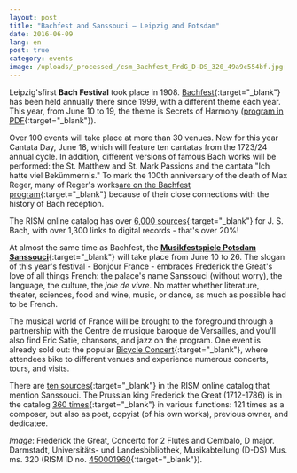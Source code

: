 ```yaml
---
layout: post
title: "Bachfest and Sanssouci – Leipzig and Potsdam"
date: 2016-06-09
lang: en
post: true
category: events
image: /uploads/_processed_/csm_Bachfest_FrdG_D-DS_320_49a9c554bf.jpg
---
```



Leipzig'sfirst **Bach Festival** took place in 1908. [Bachfest](http://www.bachfestleipzig.de/en/bachfest){:target="_blank"} has been held annually there since 1999, with a different theme each year. This year, from June 10 to 19, the theme is Secrets of Harmony ([program in PDF](http://www.bachfestleipzig.de/sites/default/files/files/Bachfest2016_Programm.pdf){:target="_blank"}).

Over 100 events will take place at more than 30 venues. New for this year Cantata Day, June 18, which will feature ten cantatas from the 1723/24 annual cycle. In addition, different versions of famous Bach works will be performed: the St. Matthew and St. Mark Passions and the cantata "Ich hatte viel Bekümmernis." To mark the 100th anniversary of the death of Max Reger, many of Reger's works[are on the Bachfest program](http://www.bachfestleipzig.de/en/bach-festival/works-max-reger-2016-bach-festival){:target="_blank"} because of their close connections with the history of Bach reception.

The RISM online catalog has over [6,000 sources](https://opac.rism.info/search?View=rism&author=11850553X){:target="_blank"} for J. S. Bach, with over 1,300 links to digital records - that's over 20%!

At almost the same time as Bachfest, the [**Musikfestspiele Potsdam Sanssouci**](http://www.musikfestspiele-potsdam.de/en.html){:target="_blank"} will take place from June 10 to 26. The slogan of this year's festival - Bonjour France - embraces Frederick the Great's love of all things French: the palace's name Sanssouci (without worry), the language, the culture, the _joie de vivre_. No matter whether literature, theater, sciences, food and wine, music, or dance, as much as possible had to be French.

The musical world of France will be brought to the foreground through a partnership with the Centre de musique baroque de Versailles, and you'll also find Eric Satie, chansons, and jazz on the program. One event is already sold out: the popular [Bicycle Concert](http://www.musikfestspiele-potsdam.de/en/programme-tickets/programme/event/fahrradkonzert.html){:target="_blank"}, where attendees bike to different venues and experience numerous concerts, tours, and visits.

There are [ten sources](https://opac.rism.info/search?View=rism&q=sanssouci){:target="_blank"} in the RISM online catalog that mention Sanssouci. The Prussian king Frederick the Great (1712-1786) is in the catalog [360 times](https://opac.rism.info/search?View=rism&q=134378261){:target="_blank"} in various functions: 121 times as a composer, but also as poet, copyist (of his own works), previous owner, and dedicatee.

_Image_: Frederick the Great, Concerto for 2 Flutes and Cembalo, D major. Darmstadt, Universitäts- und Landesbibliothek, Musikabteilung (D-DS) Mus. ms. 320 (RISM ID no. [450001960](https://opac.rism.info/search?id=450001960){:target="_blank"}).

<script type="text/javascript">var switchTo5x=true;</script><script type="text/javascript" src="http://w.sharethis.com/button/buttons.js"></script><script type="text/javascript">stLight.options({publisher: "9b601438-1ce1-49d8-bfd7-9cff5df54c17", doNotHash: false, doNotCopy: false, hashAddressBar: false});</script>